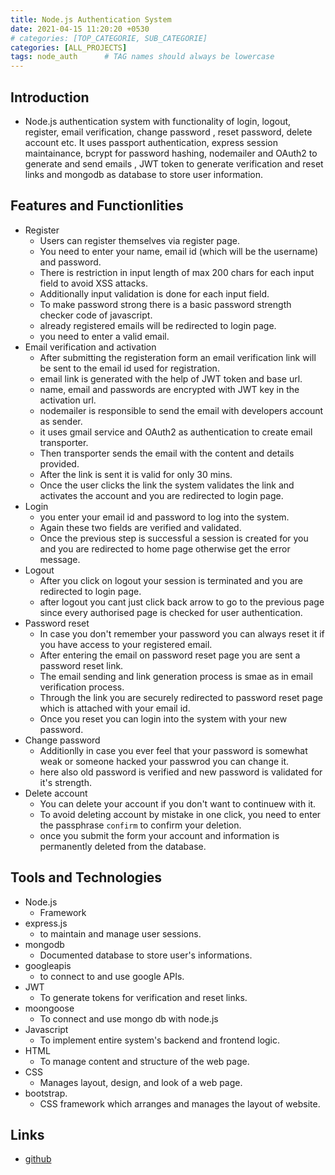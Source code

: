 ```yaml
---
title: Node.js Authentication System
date: 2021-04-15 11:20:20 +0530
# categories: [TOP_CATEGORIE, SUB_CATEGORIE]
categories: [ALL_PROJECTS]
tags: node_auth      # TAG names should always be lowercase
---
```



<!-- # Node.js Authentication System -->

## Introduction
* Node.js authentication system with functionality of login, logout, register, email verification, change password , reset password, delete account etc. It uses passport authentication, express session maintainance, bcrypt for password hashing, nodemailer and OAuth2 to generate and send emails , JWT token to generate verification and reset links and mongodb as database to store user information.

## Features and Functionlities
* Register
    * Users can register themselves via register page.
    * You need to enter your name, email id (which will be the username) and password.
    * There is restriction in input length of max 200 chars for each input field to avoid XSS attacks.
    * Additionally input validation is done for each input field.
    * To make password strong there is a basic password strength checker code of javascript.
    * already registered emails will be redirected to login page.
    * you need to enter a valid email.
* Email verification and activation
    * After submitting the registeration form an email verification link will be sent to the email id used for registration.
    * email link is generated with the help of JWT token and base url.
    * name, email and passwords are encrypted with JWT key in the activation url.
    * nodemailer is responsible to send the email with developers account as sender.
    * it uses gmail service and OAuth2 as authentication to create email transporter.
    * Then transporter sends the email with the content and details provided.
    * After the link is sent it is valid for only 30 mins.
    * Once the user clicks the link the system validates the link and activates the account and you are redirected to login page.
* Login
    * you enter your email id and password to log into the system.
    * Again these two fields are verified and validated.
    * Once the previous step is successful a session is created for you and you are redirected to home page otherwise get the error message.
* Logout
    * After you click on logout your session is terminated and you are redirected to login page.
    * after logout you cant just click back arrow to go to the previous page since every authorised page is checked for user authentication.
* Password reset
    * In case you don't remember your password you can always reset it if you have access to your registered email.
    * After entering the email on password reset page you are sent a password reset link.
    * The email sending and link generation process is smae as in email verification process.
    * Through the link you are securely redirected to password reset page which is attached with your email id.
    * Once you reset you can login into the system with your new password.
* Change password
    * Additionlly in case you ever feel that your password is somewhat weak or someone hacked your passwrod you can change it.
    * here also old password is verified and new password is validated for it's strength.
* Delete account
    * You can delete your account if you don't want to continuew with it.
    * To avoid deleting account by mistake in one click, you need to enter the passphrase `confirm` to confirm your deletion.
    * once you submit the form your account and information is permanently deleted from the database.

## Tools and Technologies
* Node.js
    * Framework
* express.js
    * to maintain and manage user sessions.
* mongodb
    * Documented database to store user's informations.
* googleapis
    * to connect to and use google APIs.
* JWT
    * To generate tokens for verification and reset links.
* moongoose
    * To connect and use mongo db with node.js
* Javascript
    * To implement entire system's backend and frontend logic.
* HTML
    * To manage content and structure of the web page.
* CSS
    * Manages layout, design, and look of a web page.
* bootstrap.
    * CSS framework which arranges and manages the layout of website.

## Links
* [github](https://github.com/shivam6522/Nodejs-authentication-system)